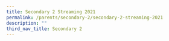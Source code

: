 ```yaml
---
title: Secondary 2 Streaming 2021
permalink: /parents/secondary-2/secondary-2-streaming-2021
description: ""
third_nav_title: Secondary 2
---
```

